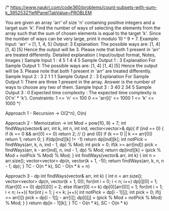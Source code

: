 /*
https://www.naukri.com/code360/problems/count-subsets-with-sum-k_3952532?leftPanelTabValue=PROBLEM

You are given an array 'arr' of size 'n' containing positive integers and a target sum 'k'.
Find the number of ways of selecting the elements from the array such that the sum of chosen elements is equal to the target 'k'.
Since the number of ways can be very large, print it modulo 10 ^ 9 + 7.
Example:
Input: 'arr' = [1, 1, 4, 5]
Output: 3
Explanation: The possible ways are:
[1, 4]
[1, 4]
[5]
Hence the output will be 3. Please note that both 1 present in 'arr' are treated differently.
Detailed explanation ( Input/output format, Notes, Images )
Sample Input 1 :
4 5
1 4 4 5
Sample Output 1 :
 3
Explanation For Sample Output 1:
The possible ways are:
[1, 4]
[1, 4]
[5]
Hence the output will be 3. Please note that both 1 present in 'arr' are treated differently.
Sample Input 2 :
3 2
1 1 1
Sample Output 2 :
3
Explanation For Sample Output 1:
There are three 1 present in the array. Answer is the number of ways to choose any two of them.
Sample Input 3 :
3 40
2 34 5
Sample Output 3 :
0
Expected time complexity :
The expected time complexity is O('n' * 'k').
Constraints:
1 <= 'n' <= 100
0 <= 'arr[i]' <= 1000
1 <= 'k' <= 1000
*/

Approach 1 - Recursion -> O(2^n), O(n)

Approach 2 - Memoization ->
int Mod = pow(10, 9) + 7;
int findWays(vector<int>& arr, int k, int n, int ind, vector<vector<int>>& dp){
	if (ind == 0) {
        if (k == 0 && arr[0] == 0) return 2; // {} and {0}
        if (k == 0 || k == arr[0]) return 1;
        return 0;
    }
	if(dp[ind][k] != -1) return dp[ind][k];
	int notPick = findWays(arr, k, n, ind - 1, dp) % Mod;
	int pick = 0;
	if(k >= arr[ind]) pick = findWays(arr, k - arr[ind], n, ind - 1, dp) % Mod;
	return dp[ind][k] = (pick % Mod + notPick % Mod) % Mod;
}
int findWays(vector<int>& arr, int k)
{
	int n = arr.size();
	vector<vector<int>> dp(n, vector<int>(k + 1, -1));
	return findWays(arr, k, n, n - 1, dp);
}
TC - O(n * k), SC - O(n * k + n)

Approach 3 - dp
int findWays(vector<int>& arr, int k)
{
	int n = arr.size();
	vector<vector<int>> dp(n, vector<int>(k + 1, 0));
	for(int i = 0; i < n; i++) dp[i][0] = 1;
	if(arr[0] == 0) dp[0][0] = 2;
	else if(arr[0] <= k) dp[0][arr[0]] = 1;
	for(int i = 1; i < n; i++){
		for(int j = 1; j <= k; j++){
			int notPick = dp[i - 1][j];
			int pick = 0;
			if(j >= arr[i]) pick = dp[i - 1][j - arr[i]];
			dp[i][j] = (pick % Mod + notPick % Mod) % Mod;
		}
	}
	return dp[n - 1][k];
}
TC - O(n * k), SC - O(n * k)